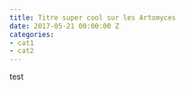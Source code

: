 ```yaml
---
title: Titre super cool sur les Artomyces
date: 2017-05-21 00:00:00 Z
categories:
- cat1
- cat2
---
```


test
